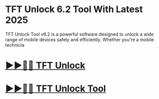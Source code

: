 # TFT Unlock 6.2 Tool With Latest 2025 

TFT Unlock Tool v6.2 is a powerful software designed to unlock a wide range of mobile devices safely and efficiently. Whether you're a mobile technicia

# [▶▶🎉🚀 TFT Unlock](https://tinyurl.com/536bhrn7)

# [▶▶🎉🚀 TFT Unlock Tool](https://tinyurl.com/536bhrn7)
